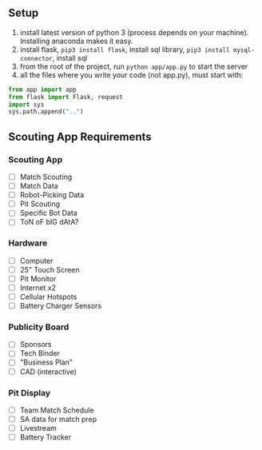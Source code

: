 ## Setup
1. install latest version of python 3 (process depends on your machine). Installing anaconda makes it easy.
2. install flask, `pip3 install flask`, install sql library, `pip3 install mysql-connector`, install sql
3. from the root of the project, run `python app/app.py` to start the server
4. all the files where you write your code (not app.py), must start with:
```python
from app import app
from flask import Flask, request
import sys
sys.path.append("..")
```
## Scouting App Requirements

### Scouting App
- [ ] Match Scouting
- [ ] Match Data
- [ ] Robot-Picking Data
- [ ] Pit Scouting
- [ ] Specific Bot Data
- [ ] ToN oF bIG dAtA?

### Hardware
- [ ] Computer
- [ ] 25" Touch Screen
- [ ] Pit Monitor
- [ ] Internet x2
- [ ] Cellular Hotspots
- [ ] Battery Charger Sensors

### Publicity Board
- [ ] Sponsors
- [ ] Tech Binder
- [ ] "Business Plan"
- [ ] CAD (interactive)

### Pit Display
- [ ] Team Match Schedule
- [ ] SA data for match prep
- [ ] Livestream
- [ ] Battery Tracker

